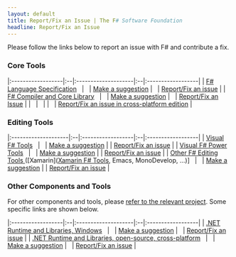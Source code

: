```yaml
---
layout: default
title: Report/Fix an Issue | The F# Software Foundation
headline: Report/Fix an Issue
---
```


Please follow the links below to report an issue with F# and contribute a fix.

### Core Tools

|:------------------|:--|:--------------------|:--|:------------------|
| [F# Language Specification](http://fsharp.org/specs/language-spec/)               &nbsp; | &nbsp; | [Make a suggestion](https://fslang.uservoice.com/forums/245727-f-language)     |  &nbsp; |  [Report/Fix an issue](http://fsharp.org/specs/language-spec/)      | 
|  [F# Compiler and Core Library](http://fsharp.github.io/2014/06/18/fsharp-contributions.html)                                            &nbsp; | &nbsp; |  [Make a suggestion](https://fslang.uservoice.com/forums/245727-f-language) |  &nbsp; |  [Report/Fix an Issue](http://visualfsharp.codeplex.com) | 
|                                                                                   &nbsp; | &nbsp; |                                                                                |  &nbsp; |  [Report/Fix an issue in cross-platform edition](http://github.com/fsharp/fsharp) |

### Editing Tools

|:--------------------|:--|:------------------|:--|:------------------|
| [Visual F# Tools](http://msdn.microsoft.com/en-us/library/dd233154.aspx)                                              &nbsp; | &nbsp; |  [Make a suggestion](http://visualstudio.uservoice.com/forums/121579-visual-studio/category/30935-languages-f-tools)     |  | [Report/Fix an issue](http://visualfsharp.codeplex.com) |
| [Visual F# Power Tools](http://fsprojects.github.io/VisualFSharpPowerTools/)                             &nbsp; | &nbsp; | [Make a suggestion](http://vfpt.uservoice.com/)     | |    [Report/Fix an issue](https://github.com/fsprojects/VisualFSharpPowerTools/) |
| [Other F# Editing Tools ](http://fsharp.github.io/fsharpbinding/) ([Xamarin]([Xamarin F# Tools](http://developer.xamarin.com/guides/cross-platform/fsharp/fsharp_support_overview/), Emacs, MonoDevelop, ...)]               &nbsp; | &nbsp; | [Make a suggestion](http://fsharpbinding.uservoice.com/)     | |  [Report/Fix an issue](http://fsharp.github.io/fsharpbinding/) |

### Other Components and Tools

For other components and tools, please [refer to the relevant project](http://fsharp.org/community/projects). Some specific links are shown below.

|:------------------|:--|:--------------------|:--|:------------------|
| [.NET Runtime and Libraries, Windows](http://www.microsoft.com/net)                                     &nbsp; | &nbsp; | [Make a suggestion](http://visualstudio.uservoice.com/forums/121579-visual-studio/category/31481-net)     |  &nbsp; |  [Report/Fix an issue](http://connect.microsoft.com/visualstudio) | 
| [.NET Runtime and Libraries, open-source, cross-platform](http://www.mono-project.com/)                 &nbsp; | &nbsp; | [Make a suggestion](http://www.mono-project.com/community/)     |  &nbsp; | [Report/Fix an issue](http://www.mono-project.com/community/) |



